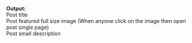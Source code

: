 <b>Output:</b><br>
Post title <br>
Post featured full size image (When anyone click on the image then open post single page) <br>
Post small description <br>
